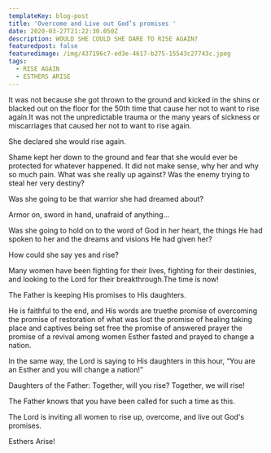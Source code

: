 ```yaml
---
templateKey: blog-post
title: 'Overcome and Live out God’s promises '
date: 2020-03-27T21:22:30.050Z
description: WOULD SHE COULD SHE DARE TO RISE AGAIN?
featuredpost: false
featuredimage: /img/437196c7-ed3e-4617-b275-15543c27743c.jpeg
tags:
  - RISE AGAIN
  - ESTHERS ARISE
---
```

It was not because she got thrown to the ground and kicked in the shins or blacked out on the floor for the 50th time that cause her not to want to rise again.It was not the unpredictable trauma or the many years of sickness or miscarriages that caused her not to want to rise again.  

She declared she would rise again. 



  Shame kept her down to the ground and fear that she would ever be protected for whatever happened. It did not make sense, why her and why so much pain. What was she really up against?  Was the enemy trying to steal her very destiny?



Was she going to be that warrior she had dreamed about?



 Armor on, sword in hand, unafraid of anything...



Was she going to hold on to the word of God in her heart, the things He had spoken to her and the dreams and visions He had given her?



How could she say yes and rise?



Many women have been fighting for their lives, fighting for their destinies, and looking to the Lord for their breakthrough.The time is now!



The Father is keeping His promises to His daughters. 



He is faithful to the end, and His words are truethe promise of overcoming the promise of restoration of what was lost the promise of healing taking place and captives being set free  the promise of answered prayer the promise of a revival among women Esther fasted and prayed to change a nation. 



In the same way, the Lord is saying to His daughters in this hour, “You are an Esther and you will change a nation!”



Daughters of the Father: Together, will you rise?  Together, we will rise!



The Father knows that you have been called for such a time as this.



The Lord is inviting all women to rise up, overcome, and live out God's promises.



Esthers Arise!
